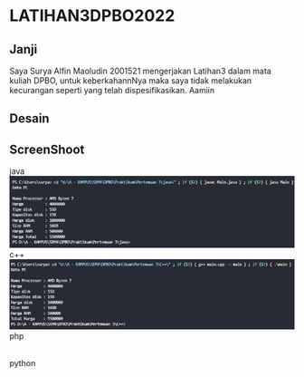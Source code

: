 # LATIHAN3DPBO2022

## Janji
Saya Surya Alfin Maoludin 2001521 mengerjakan Latihan3
		dalam mata kuliah DPBO, untuk keberkahannNya maka
		saya tidak melakukan kecurangan seperti yang telah
		dispesifikasikan. Aamiin
    
## Desain


## ScreenShoot
java <br>
<img src = https://github.com/Alfinnnnn/LATIHAN3DPBO2022/blob/main/ss/java.png >
<br/>
c++ <br>
<img src = https://github.com/Alfinnnnn/LATIHAN3DPBO2022/blob/main/ss/c%2B%2B.png >
<br/>
php <br>

<br/>
python <br>

